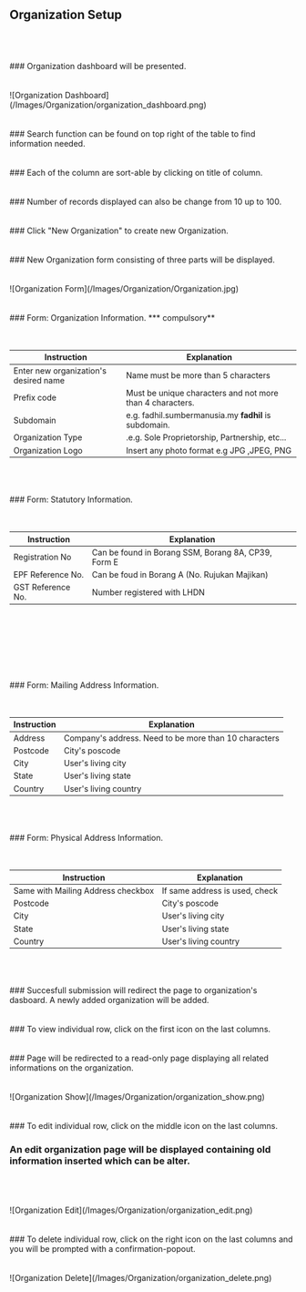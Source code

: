 ## Organization Setup
<br/>
<br/>
<br/>
### Organization dashboard will be presented.
<br/>
<br/>
<br/>
![Organization Dashboard](/Images/Organization/organization_dashboard.png)
<br/>
<br/>
<br/>
### Search function can be found on top right of the table to find information needed.
<br/>
<br/>
<br/>
### Each of the column are sort-able by clicking on title of column.
<br/>
<br/>
<br/>
### Number of records displayed can also be change from 10 up to 100.
<br/>
<br/>
<br/>
### Click "New Organization" to create new Organization.
<br/>
<br/>
<br/>
### New Organization form consisting of three parts will be displayed.
<br/>
<br/>
<br/>
![Organization Form](/Images/Organization/Organization.jpg)
<br/>
<br/>
<br/>
### Form: Organization Information. *** compulsory**
<br/>
<br/>
<br/>

| Instruction  | Explanation |
| ------------- | ------------- |
| Enter new organization's desired name | Name must be more than 5 characters |
| Prefix code  | Must be unique characters and not more than 4 characters. |
| Subdomain  | e.g. fadhil.sumbermanusia.my __fadhil__ is subdomain.  |
| Organization Type | .e.g. Sole Proprietorship, Partnership, etc...  |
| Organization Logo  |  Insert any photo format e.g JPG ,JPEG, PNG |

<br/>
<br/>
<br/>
### Form: Statutory Information.
<br/>
<br/>
<br/>

| Instruction  | Explanation |
| ------------- | ------------- |
| Registration No | Can be found in Borang SSM, Borang 8A, CP39, Form E |
| EPF Reference No.  | Can be foud in Borang A (No. Rujukan Majikan) |
| GST Reference No. | Number registered with LHDN  |

<br/>
<br/>
<br/>
<br/>
<br/>
<br/>
<br/>
### Form: Mailing Address Information.
<br/>
<br/>
<br/>

| Instruction  | Explanation |
| ------------- | ------------- |
| Address | Company's address. Need to be more than 10 characters |
| Postcode  | City's poscode |
| City | User's living city |
| State | User's living state|
| Country | User's living country |

<br/>
<br/>
<br/>
### Form: Physical Address Information.
<br/>
<br/>
<br/>

| Instruction  | Explanation |
| ------------- | ------------- |
| Same with Mailing Address checkbox | If same address is used, check |
| Postcode  | City's poscode |
| City | User's living city |
| State | User's living state |
| Country | User's living country |

<br/>
<br/>
<br/>
### Succesfull submission will redirect the page to organization's dasboard. A newly added organization will be added.
<br/>
<br/>
<br/>
### To view individual row, click on the first icon on the last columns.
<br/>
<br/>
<br/>
### Page will be redirected to a read-only page displaying all related informations on the organization.
<br/>
<br/>
<br/>
![Organization Show](/Images/Organization/organization_show.png)
<br/>
<br/>
<br/>
### To edit individual row, click on the middle icon on the last columns.
<br/>

### An edit organization page will be displayed containing old information inserted which can be alter.
<br/>
<br/>
<br/>
![Organization Edit](/Images/Organization/organization_edit.png)
<br/>
<br/>
<br/>
### To delete individual row, click on the right icon on the last columns and you will be prompted with a confirmation-popout.
<br/>
<br/>
<br/>
![Organization Delete](/Images/Organization/organization_delete.png)
